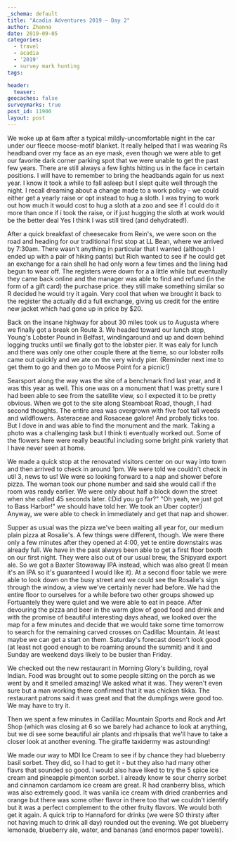 ```yaml
---
_schema: default
title: "Acadia Adventures 2019 – Day 2"
author: Zhanna
date: 2019-09-05
categories: 
  - travel
  - acadia
  - '2019'
  - survey mark hunting
tags:

header:
  teaser:
geocaches: false
surveymarks: true
post_id: 11900
layout: post  
---
```


We woke up at 6am after a typical mildly-uncomfortable night in the car under our fleece moose-motif blanket. It really helped that I was wearing Rs headband over my face as an eye mask, even though we were able to get our favorite dark corner parking spot that we were unable to get the past few years. There are still always a few lights hitting us in the face in certain positions. I will have to remember to bring the headbands again for us next year. I know it took a while to fall asleep but I slept quite well through the night. I recall dreaming about a change made to a work policy - we could either get a yearly raise or opt instead to hug a sloth. I was trying to work out how much it would cost to hug a sloth at a zoo and see if I could do it more than once if i took the raise, or if just hugging the sloth at work would be the better deal Yes I think I was still tired (and dehydrated!).

After a quick breakfast of cheesecake from Rein's, we were soon on the road and heading for our traditional first stop at LL Bean, where we arrived by 7:30am. There wasn't anything in particular that I wanted (although I ended up with a pair of hiking pants) but Rich wanted to see if he could get an exchange for a rain shell he had only worn a few times and the lining had begun to wear off. The registers were down for a a little while but eventually they came back online and the manager was able to find and refund (in the form of a gift card) the purchase price. they still make something similar so R decided he would try it again. Very cool that when we brought it back to the register the actually did a full exchange, giving us credit for the entire new jacket which had gone up in price by $20.

Back on the insane highway for about 30 miles took us to Augusta where we finally got a break on Route 3. We headed toward our lunch stop, Young's Lobster Pound in Belfast, windingaround and up and down behind logging trucks until we finally got to the lobster pier. It was ealy for lunch and there was only one other couple there at the tieme, so our lobster rolls came out quickly and we ate on the very windy pier. (Reminder next ime to get them to go and then go to Moose Point for a picnic!) 

Searsport along the way was the site of a benchmark find last year, and it was this year as well. This one was on a monument that I was pretty sure I had been able to see from the satellite view, so I expected it to be pretty obvious. When we got to the site along Steamboat Road, though, I had second thoughts. The entire area was overgrown with five foot tall weeds and wildflowers. Asteraceae and Rosaceae galore! And probaly ticks too. But I dove in and was able to find the monument and the mark. Taking a photo was a challenging task but I think ti eventually worked out. Some of the flowers here were really beautiful including some bright pink variety that I have never seen at home.

We made a quick stop at the renovated visitors center on our way into town and then arrived to check in around 1pm. We were told we couldn't check in util 3, news to us! We were so looking forward to a nap and shower before pizza. The woman took our phone number and said she would call if the room was ready earlier. We were only about half a block down the street when she called 45 seconds later. (:Did you go far?" "Oh yeah, we just got to Bass Harbor!" we should have told her. We took an Uber copter!) Anyway, we were able to check in immediately and get that nap and shower.


Supper as usual was the pizza we've been waiting all year for, our medium plain pizza at Rosalie's. A few things were different, though. We were there only a few minutes after they opened at 4:00, yet te entire downstairs was already full. We have in the past always been able to get a first floor booth on our first night. They were also out of our usual brew, the Shipyard export ale. So we got a Baxter Stowaway IPA instead, which was also great (I mean it's an IPA so it's guaranteed I would like it). At a second floor table we were able to look down on the busy street and we could see the Rosalie's sign through the window, a view we've certainly never had before. We had the entire floor to ourselves for a while before two other groups showed up Fortuantely they were quiet and we were able to eat in peace. After devouring the pizza and beer  in the warm glow of good food and drink and with the promise of beautiful interesting days ahead, we looked over the map for a few minutes and decide that we would take some time tomorrow to search for the remaining carved crosses on Cadillac Mountain. At least maybe we can get a start on them. Saturday's forecast doesn't look good (at least not good enough to be roaming around the summit) and it and Sunday are weekend days likely to be busier than Friday.

We checked out the new restaurant in Morning Glory's building, royal Indian. Food was brought out to some people sitting on the porch as we went by and it smelled amazing! We asked what it was. They weren't even sure but a man working there confirmed that it was chicken tikka. The restaurant patrons said it was great and that the dumplings were good too. We may have to try it. 

Then we spent a few minutes in Cadillac Mountain Sports and Rock and Art Shop (which was closing at 6 so we barely had achance to look at anything, but we di see some beautiful air plants and rhipsalis that we'll have to take a closer look at another evening. The giraffe taxidermy was astounding!

We made our way to MDI Ice Cream to see if by chance they had blueberry basil sorbet. They did, so I had to get it - but they also had many other flavrs that sounded so good. I would also have liked to try the 5 spice ice cream and pineapple pimenton sorbet. I already know te sour cherry sorbet and cinnamon cardamom ice cream are great. R had cranberry bliss, which was also extremely good. It was vanila ice cream with dried cranberries and orange but there was some other flavor in there too that we couldn't identify but it was a perfect complement to the other fruity flavors. We would both get it again. A quick trip to Hannaford for drinks (we were SO thirsty after not having much to drink all day) rounded out the evening. We got blueberry lemonade, blueberry ale, water, and bananas (and enormos paper towels).

